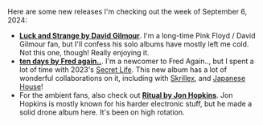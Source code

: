Here are some new releases I'm checking out the week of September 6, 2024:

* **[Luck and Strange by David Gilmour](https://listentomore.com/album/david-gilmour_luck-and-strange)**. I'm a long-time Pink Floyd / David Gilmour fan, but I'll confess his solo albums have mostly left me cold. Not this one, though! Really enjoying it.
* **[ten days by Fred again..](https://listentomore.com/album/fred-again.._ten-days)**. I'm a newcomer to Fred Again.., but I spent a lot of time with 2023's [Secret Life](https://listentomore.com/album/fred-again.._secret-life). This new album has a lot of wonderful collaborations on it, including with [Skrillex](https://listentomore.com/artist/skrillex), and [Japanese House](https://listentomore.com/artist/the-japanese-house)!
* For the ambient fans, also check out **[Ritual by Jon Hopkins](https://listentomore.com/album/jon-hopkins_ritual)**. Jon Hopkins is mostly known for his harder electronic stuff, but he made a solid drone album here. It's been on high rotation.

